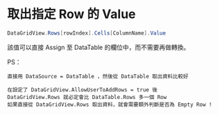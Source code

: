 # 取出指定 Row 的 Value


```cs
DataGridView.Rows[rowIndex].Cells[ColumnName].Value
```

該值可以直接 Assign 至 DataTable 的欄位中，而不需要再做轉換。

PS：

```
直接用 DataSource = DataTable ，然後從 DataTable 取出資料比較好

在設定了 DataGridView.AllowUserToAddRows = true 後
DataGridView.Rows 就必定會比 DataTable.Rows 多一個 Row
如果直接從 DataGridView.Rows 取出資料，就會需要額外判斷是否為 Empty Row !
```
